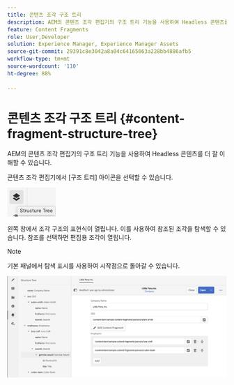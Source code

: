 ```yaml
---
title: 콘텐츠 조각 구조 트리
description: AEM의 콘텐츠 조각 편집기의 구조 트리 기능을 사용하여 Headless 콘텐츠를 더 잘 이해할 수 있습니다.
feature: Content Fragments
role: User,Developer
solution: Experience Manager, Experience Manager Assets
source-git-commit: 29391c8e3042a8a04c64165663a228bb4886afb5
workflow-type: tm+mt
source-wordcount: '110'
ht-degree: 88%

---
```


# 콘텐츠 조각 구조 트리 {#content-fragment-structure-tree}

AEM의 콘텐츠 조각 편집기의 구조 트리 기능을 사용하여 Headless 콘텐츠를 더 잘 이해할 수 있습니다.

콘텐츠 조각 편집기에서 [구조 트리] 아이콘을 선택할 수 있습니다.

![콘텐츠 조각 구조 트리](assets/cfm-structuretree-01.png)

왼쪽 창에서 조각 구조의 표현식이 열립니다. 이를 사용하여 참조된 조각을 탐색할 수 있습니다. 참조를 선택하면 편집용 조각이 열립니다.

>[!NOTE]
>
>기본 패널에서 탐색 표시를 사용하여 시작점으로 돌아갈 수 있습니다.

![콘텐츠 조각 구조 트리](assets/cfm-structuretree-02.png)
